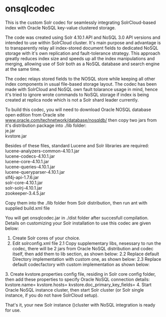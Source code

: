 onsqlcodec
==========
This is the custom Solr codec for seamlessly integrating SolrCloud-based index with Oracle NoSQL key-value clustered storage.

The code was created using Solr 4.10.1 API and NoSQL 3.0 API versions and intended to use within SolrCloud cluster.
It's main purpose and advantage is to transparently relay all index-stored document fields to dedicated NoSQL storage 
with it's own replication and fault-tolerance strategy. This approach greatly reduces index size and speeds up 
all the index manipulations and merging, allowing use of Solr both as a NoSQL database and search engine at the same time.

The codec  relays stored fields to the NOSQL store while keeping all other index components in usual file-based storage layout. The codec has been made with SolrCloud and NoSQL own fault tolarance usage in mind, hence it's tried to ignore wrote commands to NoSQL storage if index is being created at replica node which is not a Solr shard leader currently.<br/>

To build this codec, you will need to download Oracle NOSQL database open edition from Oracle site
www.oracle.com/technetwork/database/nosqldb/
then copy two jars from it's distribution package into ./lib folder:<br/>
je.jar<br/>
kvstore.jar<br/>

Besides of these files, standard Lucene and Solr libraries are required:<br/>
lucene-analyzers-common-4.10.1.jar<br/>
lucene-codecs-4.10.1.jar<br/>
lucene-core-4.10.1.jar<br/>
lucene-queries-4.10.1.jar<br/>
lucene-queryparser-4.10.1.jar<br/>
slf4j-api-1.7.6.jar<br/>
solr-core-4.10.1.jar<br/>
solr-solrj-4.10.1.jar<br/>
zookeeper-3.4.5.jar<br/>

Copy them into the ./lib folder from Solr distribution, then run ant with supplied build.xml file

You will get onsqlcodec.jar in ./dist folder after succesfull compilation.<br/>
Details on customizing your Solr installation to use this codec are given below:
1. Create Solr cores of your choice.
2. Edit solrconfig.xml file
  2.1 Copy supplementary libs, nesessary to run the codec, there will be 2 jars from Oracle NoSQL distribution and codec itself, 
      then add them to lib section, as shown below:
       <lib path="../onsqlcodec.jar" /> 
       <lib path="../kvstore.jar" /> 
       <lib path="../je.jar" /> 
  2.2 Replace default Directory implementation with custom one, as shown below:
  <directoryFactory name="DirectoryFactory" 
                    class="${solr.directoryFactory:dell.apps.lucene.codecs.onsql.ONSQLWrapperDirectoryFactory}">
  2.3 Replace default codecfactory with custom implementation as shown below:
  <codecFactory class="dell.apps.lucene.codecs.onsql.ONSQLCodecFactory"/>
3. Create kvstore.properties config file, residing in Solr core config folder, then add these properties to specify Oracle NoSQL connection details:
kvstore.name=<put_name_of_your_Oracle_NoSQL_instance_here>
kvstore.hosts=<put_comma_separated_list_of_host:port_connections_to_nosqlstore_here>
kvstore.doc_primary_key_fields=<put_list_of_document_field_names_to_uniquely_identify_doc_here>
4. Start Oracle NoSQL instance cluster, then start Solr cluster (or Solr single instance, if you do not have SolrCloud setup).

That's it, your new Solr instance ()cluster with NoSQL integration is ready for use.






